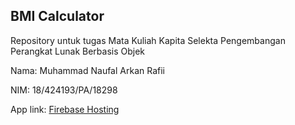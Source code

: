 ## BMI Calculator

Repository untuk tugas Mata Kuliah Kapita Selekta Pengembangan Perangkat Lunak Berbasis Objek



Nama: Muhammad Naufal Arkan Rafii

NIM: 18/424193/PA/18298



App link: [Firebase Hosting](https://bmi-calculator-f112f.web.app/)
